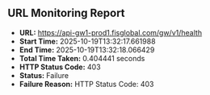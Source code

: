 ## URL Monitoring Report

- **URL:** https://api-gw1-prod1.fisglobal.com/gw/v1/health
- **Start Time:** 2025-10-19T13:32:17.661988
- **End Time:** 2025-10-19T13:32:18.066429
- **Total Time Taken:** 0.404441 seconds
- **HTTP Status Code:** 403
- **Status:** Failure
- **Failure Reason:** HTTP Status Code: 403
